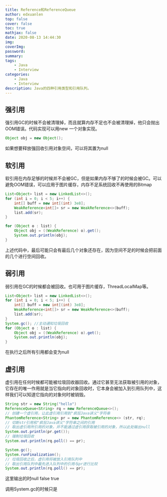 ```yaml
---
title: Reference和ReferenceQueue
author: edxuanlen
top: false
cover: false
toc: true
mathjax: false
date: 2020-08-13 14:44:30
img:
coverImg:
password:
summary:
tags:
    - Java
    - Interview
categories:
    - Java
    - Interview
description: Java的四种引用类型和引用队列。
---
```


## 强引用

强引用GC的时候不会被清理掉，而且就算内存不足也不会被清理掉，他只会抛出OOM错误。代码实现可以用new 一个对象实现。

```Java
Object obj = new Object();
```

如果想要释放强回收引用对象空间，可以将其置为null

## 软引用

软引用在内存足够的时候并不会被GC，但是如果内存不够了的时候会被GC。可以避免OOM错误，可以应用于图片缓存，内存不足系统回收不再使用的Bitmap

```Java
List<Object> list = new LinkedList<>();
for (int i = 0; i < 5; i++) {
    int[] buff = new int[(int) 3e8];
    WeakReference<int[]> sr = new WeakReference<>(buff);
    list.add(sr);
}

for (Object o : list) {
    Object obj = ((WeakReference) o).get();
    System.out.println(obj);
}
```

上述代码中，最后可能只会有最后几个对象还存在，因为空间不足的时候会把前面的几个进行空间回收。

## 弱引用

弱引用在GC的时候都会被回收。也可用于图片缓存，ThreadLocalMap等。

```Java
List<Object> list = new LinkedList<>();
for (int i = 0; i < 5; i++) {
    int[] buff = new int[(int) 3e8];
    WeakReference<int[]> sr = new WeakReference<>(buff);
    list.add(sr);
}
System.gc(); //主动通知垃圾回收
for (Object o : list) {
    Object obj = ((WeakReference) o).get();
    System.out.println(obj);
}
```

在执行之后所有引用都会变为null

## 虚引用

虚引用在任何时候都可能被垃圾回收器回收。通过它甚至无法获取被引用的对象，它存在的唯一作用就是当它指向的对象回收时，它本身会被加入到引用队列中，这样我们可以知道它指向的对象何时被销毁。

```Java
String str = new String("hello")
ReferenceQueue<String> rq = new ReferenceQueue<>();
// 创建一个虚引用，让此虚引用引用到"疯狂Java讲义"字符串
PhantomReference<String> pr = new PhantomReference<> (str, rq);
// 切断str引用和"疯狂Java讲义"字符串之间的引用
// 取出虚引用所引用的对象，并不能通过虚引用获取被引用的对象，所以此处输出null
System.out.println(pr.get());
// 强制垃圾回收
System.out.println(rq.poll() == pr);

System.gc();
System.runFinalization();
// 垃圾回收之后，虚引用将被放入引用队列中
// 取出引用队列中最先进入队列中的引用与pr进行比较
System.out.println(rq.poll() == pr);

```

这里输出的时null false true

调用System.gc的时候只是